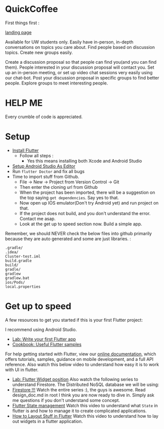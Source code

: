 # QuickCoffee

First things first :

[landing page](https://harshv5.wixsite.com/kluzter)

Available for UW students only. 
Easily have in-person, in-depth conversations on topics you care about. Find people based on discussion topics. Create new groups easily.

Create a discussion proposal so that people can find you(and you can find them). People interested in your discussion proposal will contact you. Set up an in-person meeting, or set up video chat sessions very easily using our chat-bot. Post your discussion proposal in specific groups to find better people. Explore groups to meet interesting people.

# HELP ME
Every crumble of code is appreciated.

# Setup

- [Install Flutter](https://flutter.dev/docs/get-started/install)
    - Follow all steps :
        - Yes this means installing both Xcode and Android Studio
- [Setup Android Studio As Editor](https://flutter.dev/docs/get-started/editor)
- Run `flutter Doctor` and fix all bugs
- Time to import stuff from Github.
    - File -> New -> Project from Version Control -> Git
    - Then enter the cloning url from Github
    - When the project has been imported, there will be a suggestion on the top
    saying `get dependencies`. Say yes to that. 
    - Now open up IOS emulator(Don't try Android yet) and run project on that.
    - If the project does not build, and you don't understand the error. Contact me asap.
    - Look at the get up to speed section now. Build a simple app.
    

    
Remember, we should NEVER check the below files into github primarily because 
they are auto generated and some are just libraries. : 
```
.gradle/
.idea/
Cluster-test.iml
build.gradle
build/
gradle/
gradlew
gradlew.bat
ios/Pods/
local.properties
```

# Get up to speed
A few resources to get you started if this is your first Flutter project:

I recommend using Android Studio. 
- [Lab: Write your first Flutter app](https://flutter.dev/docs/get-started/codelab)
- [Cookbook: Useful Flutter samples](https://flutter.dev/docs/cookbook)

For help getting started with Flutter, view our 
[online documentation](https://flutter.dev/docs), which offers tutorials, 
samples, guidance on mobile development, and a full API reference.
Also watch this below video to understand how easy it is to work with UI in flutter.
- [Lab: Flutter Widget position](https://fireship.io/lessons/flutter-widget-positioning-guide/)
Also watch the following series to understand Firestore. The Distributed NoSQL database
we will be using:
- [Firestore !!!](https://www.youtube.com/watch?v=v_hR4K4auoQ&t=22s)
Watch the entire series :), the guys is awesome.
Read design_doc.md in root
I think you are now ready to dive in. Simply ask me questions if you don't understand some
concept.
- [Flutter State management](https://www.youtube.com/watch?v=3tm-R7ymwhc)
Watch this video to understand what `State` in flutter is and how to manage it to create complicated applications.
- [How to Layout Stuff in Flutter](https://www.youtube.com/watch?v=u0e2L5yoxFI)
Watch this video to understand how to lay out widgets in a flutter application.



 
